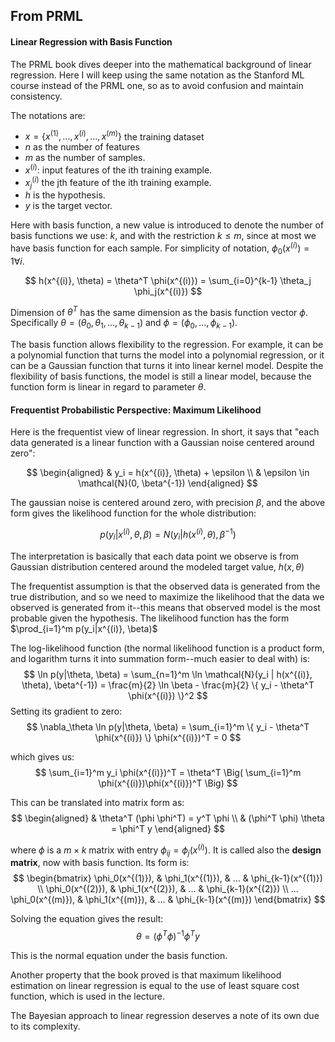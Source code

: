 ## From PRML

#### Linear Regression with Basis Function

The PRML book dives deeper into the mathematical background of linear regression. Here I will keep using the same notation as the Stanford ML course instead of the PRML one, so as to avoid confusion and maintain consistency. 

The notations are:
* $x = \{ x^{(1)}, ..., x^{(i)}, ..., x^{(m)} \}$ the training dataset
* $n$ as the number of features
* $m$ as the number of samples.
* $x^{(i)}$: input features of the ith training example.
* $x^{(i)}_j$ the jth feature of the ith training example. 
* $h$ is the hypothesis.
* $y$ is the target vector.

Here with basis function, a new value is introduced to denote the number of basis functions we use: $k$, and with the restriction $k \leq m$, since at most we have basis function for each sample. For simplicity of notation, $\phi_0(x^{(i)}) = 1 \forall i$.

$$
h(x^{(i)}, \theta) = \theta^T \phi(x^{(i)}) = \sum_{i=0}^{k-1} \theta_j \phi_j(x^{(i)}) 
$$

Dimension of $\theta^T$ has the same dimension as the basis function vector $\phi$. Specifically $\theta = (\theta_0, \theta_1, ..., \theta_{k-1})$ and $\phi = (\phi_0, ..., \phi_{k-1}).$

The basis function allows flexibility to the regression. For example, it can be a polynomial function that turns the model into a polynomial regression, or it can be a Gaussian function that turns it into linear kernel model. Despite the flexibility of basis functions, the model is still a linear model, because the function form is linear in regard to parameter $\theta$.

#### Frequentist Probabilistic Perspective: Maximum Likelihood

Here is the frequentist view of linear regression. In short, it says that "each data generated is a linear function with a Gaussian noise centered around zero":

$$
\begin{aligned}
& y_i = h(x^{(i)}, \theta) + \epsilon \\
& \epsilon \in \mathcal{N}(0, \beta^{-1})
\end{aligned}
$$

The gaussian noise is centered around zero, with precision $\beta$, and the above form gives the likelihood function for the whole distribution:

$$
p (y_i| x^{(i)}, \theta, \beta) = N(y_i| h(x^{(i)},\theta), \beta^{-1})
$$

The interpretation is basically that each data point we observe is from Gaussian distribution centered around the modeled target value, $h(x, \theta)$

The frequentist assumption is that the observed data is generated from the true distribution, and so we need to maximize the likelihood that the data we observed is generated from it--this means that observed model is the most probable given the hypothesis. The likelihood function has the form $\prod_{i=1}^m p(y_i|x^{(i)}, \beta)$

The log-likelihood function (the normal likelihood function is a product form, and logarithm turns it into summation form--much easier to deal with) is:
$$
\ln p(y|\theta, \beta) = \sum_{n=1}^m \ln \mathcal{N}(y_i | h(x^{(i)}, \theta), \beta^{-1}) = \frac{m}{2} \ln \beta - \frac{m}{2} \{ y_i - \theta^T \phi(x^{(i)}) \}^2 
$$
Setting its gradient to zero:
$$
\nabla_\theta \ln p(y|\theta, \beta) = \sum_{i=1}^m \{ y_i - \theta^T \phi(x^{(i)}) \} \phi(x^{(i)})^T = 0
$$

which gives us:
$$
\sum_{i=1}^m y_i \phi(x^{(i)})^T = \theta^T \Big( \sum_{i=1}^m \phi(x^{(i)})\phi(x^{(i)})^T   \Big)
$$

This can be translated into matrix form as:
$$
\begin{aligned}
& \theta^T (\phi \phi^T) = y^T \phi \\
& (\phi^T \phi) \theta = \phi^T y
\end{aligned}
$$

where $\phi$ is a $m \times k$ matrix with entry $\phi_{ij} = \phi_j(x^{(i)})$. It is called also the __design matrix__, now with basis function. Its form is:
$$
\begin{bmatrix}
\phi_0(x^{(1)}), & \phi_1(x^{(1)}), & ... & \phi_{k-1}(x^{(1)}) \\
\phi_0(x^{(2)}), & \phi_1(x^{(2)}), & ... & \phi_{k-1}(x^{(2)}) \\
...
\phi_0(x^{(m)}), & \phi_1(x^{(m)}), & ... & \phi_{k-1}(x^{(m)})
\end{bmatrix}
$$


Solving the equation gives the result: 
$$
\theta  = (\phi^T \phi)^{-1} \phi^T y
$$

This is the normal equation under the basis function.

Another property that the book proved is that maximum likelihood estimation on linear regression is equal to the use of least square cost function, which is used in the lecture.

The Bayesian approach to linear regression deserves a note of its own due to its complexity.